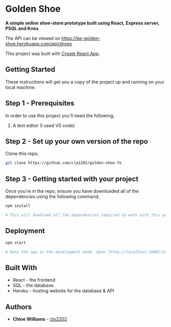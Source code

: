# Golden Shoe

**A simple online shoe-store prototype built using React, Express server, PSQL and Knex**

The API can be viewed on https://be-golden-shoe.herokuapp.com/api/shoes

This project was built with [Create React App](https://github.com/facebook/create-react-app).

## Getting Started

These instructions will get you a copy of the project up and running on your local machine.

## Step 1 - Prerequisites 

In order to use this project you'll need the following;

1. A text editor (I used VS code)

## Step 2 - Set up your own version of the repo

Clone this repo;

```bash
git clone https://github.com/clo2202/golden-shoe-fe
```

## Step 3 - Getting started with your project

Once you're in the repo, ensure you have downloaded all of the dependencies using the following command;

```bash
npm install

# This will download all the dependencies required to work with this project.
```

## Deployment

```bash
npm start

# Runs the app in the development mode. Open [http://localhost:3000](http://localhost:3000) to view it in the browser.
```
## Built With 

* React - the frontend
* SQL - the database
* Heroku - hosting website for the database & API

## Authors 

* **Chloe Williams** - [clo2202](https://github.com/clo2202)

